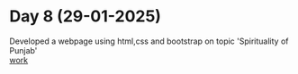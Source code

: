 # Day 8 (29-01-2025)
Developed a webpage using html,css and bootstrap on topic 'Spirituality of Punjab'  
[work](https://esingh03.github.io/Full_Stack_Training/Day%208/index.html)
